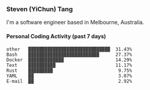 ### Steven (YiChun) Tang

I'm a software engineer based in Melbourne, Australia.

#### Personal Coding Activity (past 7 days)
```
other   ▓▓▓▓▓▓▓▓▓▓▓▓▓▓▓▓▓▓▓▓▓▓▓▓▓▓▓▓▓▓  31.43%
Bash    ▓▓▓▓▓▓▓▓▓▓▓▓▓▓▓▓▓▓▓▓▓▓▓▓▓▓      27.37%
Docker  ▓▓▓▓▓▓▓▓▓▓▓▓▓                   14.29%
Text    ▓▓▓▓▓▓▓▓▓▓                      11.17%
Rust    ▓▓▓▓▓▓▓▓▓                        9.75%
YAML    ▓▓                               3.07%
E-mail  ▓▓                               2.92%
```

